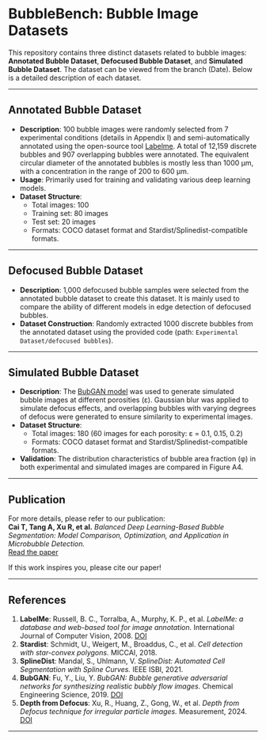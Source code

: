 # BubbleBench: Bubble Image Datasets
This repository contains three distinct datasets related to bubble images: **Annotated Bubble Dataset**, **Defocused Bubble Dataset**, and **Simulated Bubble Dataset**. The dataset can be viewed from the branch (Date). Below is a detailed description of each dataset.

---

## Annotated Bubble Dataset
- **Description**: 100 bubble images were randomly selected from 7 experimental conditions (details in Appendix I) and semi-automatically annotated using the open-source tool [Labelme](https://doi.org/10.1007/s11263-007-0090-8). A total of 12,159 discrete bubbles and 907 overlapping bubbles were annotated. The equivalent circular diameter of the annotated bubbles is mostly less than 1000 μm, with a concentration in the range of 200 to 600 μm.
- **Usage**: Primarily used for training and validating various deep learning models.
- **Dataset Structure**:
  - Total images: 100
  - Training set: 80 images
  - Test set: 20 images
  - Formats: COCO dataset format and Stardist/Splinedist-compatible formats.

---

## Defocused Bubble Dataset
- **Description**: 1,000 defocused bubble samples were selected from the annotated bubble dataset to create this dataset. It is mainly used to compare the ability of different models in edge detection of defocused bubbles.
- **Dataset Construction**: Randomly extracted 1000 discrete bubbles from the annotated dataset using the provided code (path: `Experimental Dataset/defocused bubbles`).

---

## Simulated Bubble Dataset
- **Description**: The [BubGAN model](https://doi.org/10.1016/j.ces.2019.04.004) was used to generate simulated bubble images at different porosities (ε). Gaussian blur was applied to simulate defocus effects, and overlapping bubbles with varying degrees of defocus were generated to ensure similarity to experimental images.
- **Dataset Structure**:
  - Total images: 180 (60 images for each porosity: ε = 0.1, 0.15, 0.2)
  - Formats: COCO dataset format and Stardist/Splinedist-compatible formats.
- **Validation**: The distribution characteristics of bubble area fraction (φ) in both experimental and simulated images are compared in Figure A4.

---

## Publication
For more details, please refer to our publication:  
**Cai T, Tang A, Xu R, et al.** *Balanced Deep Learning-Based Bubble Segmentation: Model Comparison, Optimization, and Application in Microbubble Detection.*  
[Read the paper](https://papers.ssrn.com/sol3/papers.cfm?abstract_id=5142422)  

If this work inspires you, please cite our paper!

---

## References
1. **LabelMe**: Russell, B. C., Torralba, A., Murphy, K. P., et al. *LabelMe: a database and web-based tool for image annotation.* International Journal of Computer Vision, 2008. [DOI](https://doi.org/10.1007/s11263-007-0090-8)  
2. **Stardist**: Schmidt, U., Weigert, M., Broaddus, C., et al. *Cell detection with star-convex polygons.* MICCAI, 2018.  
3. **SplineDist**: Mandal, S., Uhlmann, V. *SplineDist: Automated Cell Segmentation with Spline Curves.* IEEE ISBI, 2021.  
4. **BubGAN**: Fu, Y., Liu, Y. *BubGAN: Bubble generative adversarial networks for synthesizing realistic bubbly flow images.* Chemical Engineering Science, 2019. [DOI](https://doi.org/10.1016/j.ces.2019.04.004)  
5. **Depth from Defocus**: Xu, R., Huang, Z., Gong, W., et al. *Depth from Defocus technique for irregular particle images.* Measurement, 2024. [DOI](https://doi.org/10.1016/j.measurement.2024.115156)  

---

